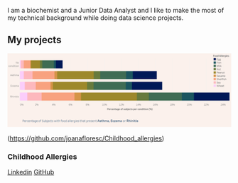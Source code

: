 I am a biochemist and a Junior Data Analyst and I like to make the most of my technical background while doing data science projects.
  

## My projects  

![Childhood Allergies](images/ca.PNG)
  


  



(https://github.com/joanafloresc/Childhood_allergies)

### Childhood Allergies




[Linkedin](https://www.linkedin.com/in/joanafloresc/)
[GitHub](https://github.com/joanafloresc)